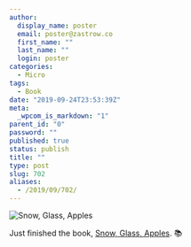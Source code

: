 ```yaml
---
author:
  display_name: poster
  email: poster@zastrow.co
  first_name: ""
  last_name: ""
  login: poster
categories:
  - Micro
tags:
  - Book
date: "2019-09-24T23:53:39Z"
meta:
  _wpcom_is_markdown: "1"
parent_id: "0"
password: ""
published: true
status: publish
title: ""
type: post
slug: 702
aliases:
  - /2019/09/702/
---
```

<p><img src="https://i.gr-assets.com/images/S/compressed.photo.goodreads.com/books/1244181275l/6366271.jpg" alt="Snow, Glass, Apples" /></p>

<p>Just finished the book, <a href="https://www.goodreads.com/review/show/2989712811?utm_medium=api&amp;utm_source=rss">Snow, Glass, Apples</a>. 📚</p>

